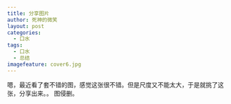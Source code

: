 ```yaml
---
title: 分享图片
author: 死神的微笑
layout: post
categories:
  - 口水
tags:
  - 口水
  - 总结
imagefeature: cover6.jpg
---
```


嗯，最近看了套不错的图，感觉这张很不错。但是尺度又不能太大，于是就挑了这张，分享出来。。
图侵删。

<div style="text-align: center;">
   <img alt="" src="http://77fzm2.com1.z0.glb.clouddn.com/2K1A7652%20copy.jpg" />
</div>
